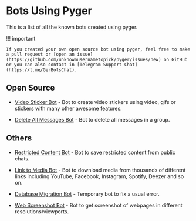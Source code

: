 # Bots Using Pyger

This is a list of all the known bots created using pyger. 

!!! important

    If you created your own open source bot using pyger, feel free to make a pull request or [open an issue](https://github.com/unknownusernametopick/pyger/issues/new) on GitHub or you can also contact in [Telegram Support Chat](https://t.me/GerBotsChat).


## Open Source

- [Video Sticker Bot](https://github.com/unknownusernametopick/VideoStickerBot) - Bot to create video stickers using video, gifs or stickers with many other awesome features.

- [Delete All Messages Bot](https://github.com/unknownusernametopick/DeleteAllBot) - Bot to delete all messages in a group.

## Others

- [Restricted Content Bot](https://t.me/GerBots/150) - Bot to save restricted content from public chats.

- [Link to Media Bot](https://t.me/GerBots/193) - Bot to download media from thousands of different links including YouTube, Facebook, Instagram, Spotify, Deezer and so on.

- [Database Migration Bot](https://t.me/GerBots/194) - Temporary bot to fix a usual error.

- [Web Screenshot Bot](https://t.me/GerBots/197) - Bot to get screenshot of webpages in different resolutions/viewports.

